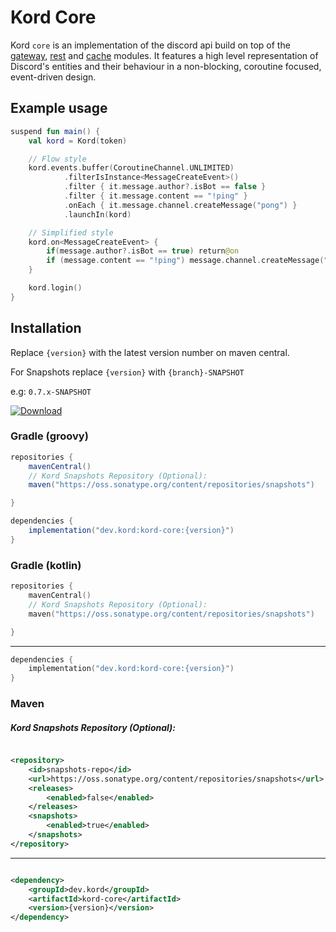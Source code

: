 # Kord Core

Kord `core` is an implementation of the discord api build on top of the [gateway](https://gitlab.com/kordlib/kord/tree/master/gateway), 
[rest](https://gitlab.com/kordlib/kord/tree/master/rest) and [cache](https://gitlab.com/kordlib/cache) modules. It features a high level representation of Discord's entities and their behaviour
in a non-blocking, coroutine focused, event-driven design.

## Example usage

```kotlin
suspend fun main() {
    val kord = Kord(token)

    // Flow style
    kord.events.buffer(CoroutineChannel.UNLIMITED)
            .filterIsInstance<MessageCreateEvent>()
            .filter { it.message.author?.isBot == false }
            .filter { it.message.content == "!ping" }
            .onEach { it.message.channel.createMessage("pong") }
            .launchIn(kord)

    // Simplified style
    kord.on<MessageCreateEvent> {
        if(message.author?.isBot == true) return@on
        if (message.content == "!ping") message.channel.createMessage("pong")
    }

    kord.login()
}
```
## Installation

Replace `{version}` with the latest version number on maven central.

For Snapshots replace `{version}` with `{branch}-SNAPSHOT`

e.g: `0.7.x-SNAPSHOT`

[![Download](https://img.shields.io/nexus/r/dev.kord/kord-core?color=fb5502&label=Kord&logoColor=05c1fd&server=https%3A%2F%2Frepo1.maven.org%2Fmaven2%2F&style=for-the-badge) ](https://search.maven.org/search?q=g:dev.kord)

### Gradle (groovy)

```groovy
repositories {
    mavenCentral()
    // Kord Snapshots Repository (Optional):
    maven("https://oss.sonatype.org/content/repositories/snapshots")

}
```

```groovy
dependencies {
    implementation("dev.kord:kord-core:{version}")
}
```

### Gradle (kotlin)

```kotlin
repositories {
    mavenCentral()
    // Kord Snapshots Repository (Optional):
    maven("https://oss.sonatype.org/content/repositories/snapshots")

}
```

---

```kotlin
dependencies {
    implementation("dev.kord:kord-core:{version}")
}
```

### Maven

##### Kord Snapshots Repository (Optional):

```xml

<repository>
    <id>snapshots-repo</id>
    <url>https://oss.sonatype.org/content/repositories/snapshots</url>
    <releases>
        <enabled>false</enabled>
    </releases>
    <snapshots>
        <enabled>true</enabled>
    </snapshots>
</repository>
```

---

```xml

<dependency>
    <groupId>dev.kord</groupId>
    <artifactId>kord-core</artifactId>
    <version>{version}</version>
</dependency>
```
